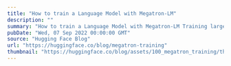 ```yaml
---
title: "How to train a Language Model with Megatron-LM"
description: ""
summary: "How to train a Language Model with Megatron-LM Training large language models in Pytorch requires mo..."
pubDate: "Wed, 07 Sep 2022 00:00:00 GMT"
source: "Hugging Face Blog"
url: "https://huggingface.co/blog/megatron-training"
thumbnail: "https://huggingface.co/blog/assets/100_megatron_training/thumbnail.png"
---
```



